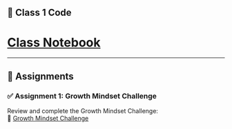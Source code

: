 ## 📌 Class 1 Code 
# [Class Notebook](https://colab.research.google.com/drive/1fDCg7k-TRsNcnZhI8Y831TCyeVWOo86J?usp=sharing)

---

## 🎯 Assignments  

### ✅ Assignment 1: Growth Mindset Challenge  
Review and complete the Growth Mindset Challenge:  
🔗 [Growth Mindset Challenge](https://github.com/panaversity/learn-modern-ai-python/blob/main/Growth_Mindset_Challenge.md)  
